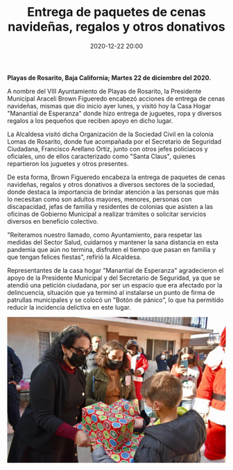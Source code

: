 ﻿---
layout: blog
title:  "Entrega de paquetes de cenas navideñas, regalos y otros donativos"
date:   2020-12-22 20:00
categories: rosarito
permalink: /:categories/:title:output_ext
image: /img/cnr/2020-12-22-entrega-de-cenas-navidenas.jpeg
alt: "Entrega de paquetes de cenas navideñas, regalos y otros donativos"
autor: 
---


**Playas de Rosarito, Baja California; Martes 22 de diciembre del 2020.**


A nombre del VIII Ayuntamiento de Playas de Rosarito, la Presidente Municipal Araceli Brown Figueredo encabezó acciones de entrega de cenas navideñas, mismas que dio inicio ayer lunes, y visitó hoy la Casa Hogar "Manantial de Esperanza" donde hizo entrega de juguetes, ropa y diversos regalos a los pequeños que reciben apoyo en dicho lugar.


La Alcaldesa visitó dicha Organización de la Sociedad Civil en la colonia Lomas de Rosarito, donde fue acompañada por el Secretario de Seguridad Ciudadana, Francisco Arellano Ortiz, junto con otros jefes policiacos y oficiales, uno de ellos caracterizado como "Santa Claus", quienes repartieron los juguetes y otros presentes.


De esta forma, Brown Figueredo encabeza la entrega de paquetes de cenas navideñas, regalos y otros donativos a diversos sectores de la sociedad, donde destaca la importancia de brindar atención a las personas que más lo necesitan como son adultos mayores, menores, personas con discapacidad, jefas de familia y residentes de colonias que asisten a las oficinas de Gobierno Municipal a realizar trámites o solicitar servicios diversos en beneficio colectivo.


"Reiteramos nuestro llamado, como Ayuntamiento, para respetar las medidas del Sector Salud, cuidarnos y mantener la sana distancia en esta pandemia que aún no termina, disfruten el tiempo que pasan en familia y que tengan felices fiestas", refirió la Alcaldesa.


Representantes de la casa hogar "Manantial de Esperanza" agradecieron el apoyo de la Presidente Municipal y del Secretario de Seguridad, ya que se atendió una petición ciudadana, por ser un espacio que era afectado por la delincuencia, situación que ya terminó al instalarse un punto de firma de patrullas municipales y se colocó un "Botón de pánico", lo que ha permitido reducir la incidencia delictiva en este lugar.

<div id="carouselExampleSlidesOnly" class="carousel slide" data-ride="carousel">
  <div class="carousel-inner">
    <div class="carousel-item active">
       <img class="d-block w-100" src="/img/cnr/2020-12-22-entrega-de-cenas-navidenas.jpeg" loading="lazy"  alt="Entrega de paquetes de cenas navideñas, regalos y otros donativos">
    </div>
  </div>
</div>